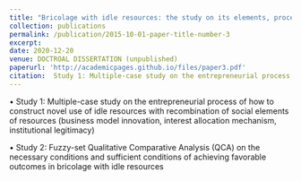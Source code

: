 ```yaml
---
title: "Bricolage with idle resources: the study on its elements, process and performance"
collection: publications
permalink: /publication/2015-10-01-paper-title-number-3
excerpt: 
date: 2020-12-20
venue: DOCTROAL DISSERTATION (unpublished)
paperurl: 'http://academicpages.github.io/files/paper3.pdf'
citation:  Study 1: Multiple-case study on the entrepreneurial process of how to construct novel use of idle resources with recombination of social elements of resources (business model innovation, interest allocation mechanism, institutional legitimacy) Study 2: Fuzzy-set Qualitative Comparative Analysis (QCA) on the necessary conditions and sufficient conditions of achieving favorable outcomes in bricolage with idle resources
---
```

•	Study 1: Multiple-case study on the entrepreneurial process of how to construct novel use of idle resources with recombination of social elements of resources (business model innovation, interest allocation mechanism, institutional legitimacy)

•	Study 2: Fuzzy-set Qualitative Comparative Analysis (QCA) on the necessary conditions and sufficient conditions of achieving favorable outcomes in bricolage with idle resources

